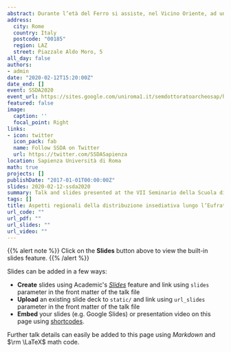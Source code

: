 ```yaml
---
abstract: Durante l’età del Ferro si assiste, nel Vicino Oriente, ad un evidente cambiamento nelle modalità di occupazione del territorio. Questo mutamento è esemplificato dalla dispersione di insediamenti di piccole dimensioni in aree spesso non occupate nei periodi precedenti, ed è stato solitamente associato ad entità politiche sovraregionali, come l’Impero Assiro. Dagli anni ’80 ad oggi, numerose ricognizioni hanno permesso di evidenziare ed interpretare questo fenomeno, riconosciuto in modo particolarmente evidente nelle regioni dell’Alta Mesopotamia e lungo i fiumi Habur e Tigri. L’area oggetto di questo intervento è invece il corso dell’Eufrate nel suo settore siro-turco, già oggetto di numerose ricognizioni archeologiche. I risultati di queste ultime non sono  però mai stati analizzati quantitativamente e inseriti in una prospettiva sovraregionale che andasse oltre i limiti di una singola ricognizione. Tramite un approccio caratteristico della Landscape Archaeology e degli studi regionali vicino-orientali, l’intervento proporrà una ricostruzione dell’insediamento nella regione, mettendo in evidenza le dinamiche insediative e collegandole al quadro storico dell’area durante l’età del Ferro.
address:
  city: Rome
  country: Italy
  postcode: "00185"
  region: LAZ
  street: Piazzale Aldo Moro, 5
all_day: false
authors:
- admin
date: "2020-02-12T15:20:00Z"
date_end: []
event: SSDA2020
event_url: https://sites.google.com/uniroma1.it/semdottoratoarcheosap/home?authuser=0
featured: false
image:
  caption: ''
  focal_point: Right
links:
- icon: twitter
  icon_pack: fab
  name: Follow SSDA on Twitter
  url: https://twitter.com/SSDASapienza
location: Sapienza Università di Roma
math: true
projects: []
publishDate: "2017-01-01T00:00:00Z"
slides: 2020-02-12-ssda2020
summary: Talk and slides presented at the VII Seminario della Scuola di Dottorato in Archeologia (SSDA).
tags: []
title: Aspetti regionali della distribuzione insediativa lungo l’Eufrate nell’età del Ferro (X-VII secolo a.C.)
url_code: ""
url_pdf: ""
url_slides: ""
url_video: ""
---
```


{{% alert note %}}
Click on the **Slides** button above to view the built-in slides feature.
{{% /alert %}}

Slides can be added in a few ways:

- **Create** slides using Academic's [*Slides*](https://sourcethemes.com/academic/docs/managing-content/#create-slides) feature and link using `slides` parameter in the front matter of the talk file
- **Upload** an existing slide deck to `static/` and link using `url_slides` parameter in the front matter of the talk file
- **Embed** your slides (e.g. Google Slides) or presentation video on this page using [shortcodes](https://sourcethemes.com/academic/docs/writing-markdown-latex/).

Further talk details can easily be added to this page using *Markdown* and $\rm \LaTeX$ math code.
